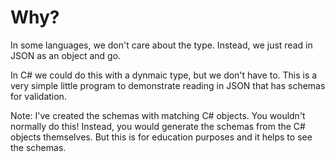 # Why?
In some languages, we don't care about the type. Instead, we just read in JSON as an object and go. 

In C# we could do this with a dynmaic type, but we don't have to. This is a very simple little 
program to demonstrate reading in JSON that has schemas for validation.

Note: I've created the schemas with matching C# objects. You wouldn't normally do this! Instead, 
you would generate the schemas from the C# objects themselves. But this is for education purposes 
and it helps to see the schemas.
